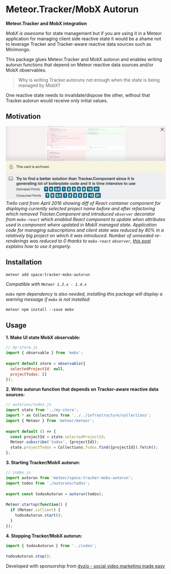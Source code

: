 # Meteor.Tracker/MobX Autorun

**Meteor.Tracker and MobX integration**

*MobX is awesome* for state management but if you are using it
in a Meteor application for managing client side reactive state it would be a shame 
not to leverage Tracker and Tracker-aware reactive data sources such as Minimongo.

This package glues Meteor.Tracker and MobX autorun and enables 
writing autorun functions that depend on Meteor reactive data sources
and/or MobX observables.

> Why is writing Tracker.autoruns not enough when the state is being managed by MobX?

One reactive state needs to invalidate/dispose the other, without that Tracker.autorun
would receive only initial values.

## Motivation
![aNativ image](trello-card.png?raw=true)
*Trello card from April 2016 showing diff of React container component
for displaying currently selected project name
before and after refactoring which removed Tracker.Component and introduced
`observer` decorator from `mobx-react` which enabled React component to
update when attributes used in component where updated in MobX managed state.
Application code for managing subscriptions and client state was reduced by 80%
in a relatively big project on which it was introduced. Number of unneeded
re-renderings was reduced to 0 thanks to `mobx-react` `observer`,
[this post](https://github.com/mobxjs/mobx/issues/101#issuecomment-220891704)
explains how to use it properly.*

## Installation

`meteor add space:tracker-mobx-autorun`

*Compatible with `Meteor 1.3.x - 1.4.x`*

*`mobx` npm dependency is also needed, installing this package will
display a warning message if `mobx` is not installed:*

`meteor npm install --save mobx`

## Usage

**1. Make UI state MobX observable:**

```javascript
// my-store.js
import { observable } from 'mobx';

export default store = observable({
  selectedProjectId: null,
  projectTodos: []
});

```

**2. Write autorun function that depends on Tracker-aware reactive data sources:**

```javascript
// autoruns/todos.js
import state from '../my-store';
import * as Collections from '../../infrastructure/collections';
import { Meteor } from 'meteor/meteor';

export default () => {
  const projectId = state.selectedProjectId;
  Meteor.subscribe('todos', {projectId});
  state.projectTodos = Collections.Todos.find({projectId}).fetch();
};
```

**3. Starting Tracker/MobX autorun:**

```javascript
// index.js
import autorun from 'meteor/space:tracker-mobx-autorun';
import todos from './autoruns/todos';

export const todosAutorun = autorun(todos);

Meteor.startup(function() {
  if (Meteor.isClient) {
    todosAutorun.start();
  }
});
```

**4. Stopping Tracker/MobX autorun:**

```javascript
import { todosAutorun } from '../index';

todosAutorun.stop();
```

Developed with sponsorship from [dyzio - social video marketing made easy](https://www.dyzio.co)